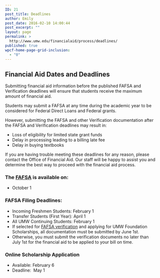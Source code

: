 ```yaml
---
ID: 21
post_title: Deadlines
author: Emily
post_date: 2016-02-10 14:00:44
post_excerpt: ""
layout: page
permalink: >
  http://www.umw.edu/financialaid/process/deadlines/
published: true
wpcf-home-page-grid-inclusion:
  - "0"
---
```

<h2>Financial Aid Dates and Deadlines</h2>
Submitting financial aid information before the published FAFSA and Verification deadlines will ensure that students receive the maximum amount of financial aid.

Students may submit a FAFSA at any time during the academic year to be considered for Federal Direct Loans and Federal grants.

However, submitting the FAFSA and other Verification documentation after the FAFSA and Verification deadlines may result in:
<ul>
 	<li>Loss of eligibility for limited state grant funds</li>
 	<li>Delay in processing leading to a billing late fee</li>
 	<li>Delay in buying textbooks</li>
</ul>
If you are having trouble meeting these deadlines for any reason, please contact the Office of Financial Aid. Our staff will be happy to assist you and determine the best way to proceed with the financial aid process.
<h3>The <a href="http://fafsa.ed.gov">FAFSA</a> is available on:</h3>
<ul>
 	<li>October 1</li>
</ul>
<h3>FAFSA Filing Deadlines:</h3>
<ul>
 	<li>Incoming Freshmen Students: February 1</li>
 	<li>Transfer Students (First Year): April 1</li>
 	<li>All UMW Continuing Students: February 1</li>
 	<li>If selected for <a href="http://www.umw.edu/financialaid/process/verification/">FAFSA verification</a> and applying for UMW Foundation Scholarships, all documentation must be submitted by June 1st.</li>
 	<li>Otherwise, you must submit the verification documents no later than July 1st for the financial aid to be applied to your bill on time.</li>
</ul>
<h3>Online Scholarship Application</h3>
<ul>
 	<li>Available: February 6</li>
 	<li>Deadline:  May 1</li>
</ul>
&nbsp;